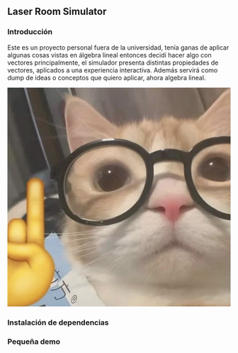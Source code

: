 ## Laser Room Simulator

### Introducción

Este es un proyecto personal fuera de la universidad, tenía ganas de aplicar algunas cosas
vistas en álgebra lineal entonces decidí hacer algo con vectores principalmente, el simulador
presenta distintas propiedades de vectores, aplicados a una experiencia interactiva. Además servirá como dump de ideas o conceptos que quiero aplicar,
ahora algebra lineal.

![cat.jpg](assets/cat.jpg)

### Instalación de dependencias


### Pequeña demo

